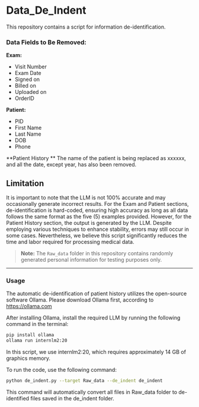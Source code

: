 # Data_De_Indent

This repository contains a script for information de-identification.

### Data Fields to Be Removed:
**Exam:**
- Visit Number  
- Exam Date  
- Signed on  
- Billed on  
- Uploaded on  
- OrderID  

**Patient:**  
- PID  
- First Name  
- Last Name  
- DOB  
- Phone  

**Patient History **
The name of the patient is being replaced as xxxxxx, and all the date, except year, has also been removed.

## Limitation ##
It is important to note that the LLM is not 100% accurate and may occasionally generate incorrect results. For the Exam and Patient sections, de-identification is hard-coded, ensuring high accuracy as long as all data follows the same format as the five (5) examples provided. However, for the Patient History section, the output is generated by the LLM. Despite employing various techniques to enhance stability, errors may still occur in some cases. Nevertheless, we believe this script significantly reduces the time and labor required for processing medical data.

> **Note:** The `Raw_data` folder in this repository contains randomly generated personal information for testing purposes only.

---

### Usage

The automatic de-identification of patient history utilizes the open-source software Ollama. Please download Ollama first, according to
https://ollama.com


After installing Ollama, install the required LLM by running the following command in the terminal:

```bash
pip install ollama
ollama run internlm2:20
```

In this script, we use internlm2:20, which requires approximately 14 GB of graphics memory.

To run the code, use the following command:

```bash
python de_indent.py --target Raw_data --de_indent de_indent 

```

This command will automatically convert all files in Raw_data folder to de-identified files saved in the de_indent folder.

